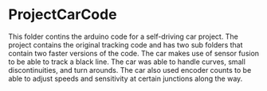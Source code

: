 # ProjectCarCode
 This folder contins the arduino code for a self-driving car project. The project contains the original tracking code and has two sub folders that contain two faster versions of the code. The car makes use of sensor fusion to be able to track a black line. The car was able to handle curves, small discontinuities, and turn arounds. The car also used encoder counts to be able to adjust speeds and sensitivity at certain junctions along the way.
